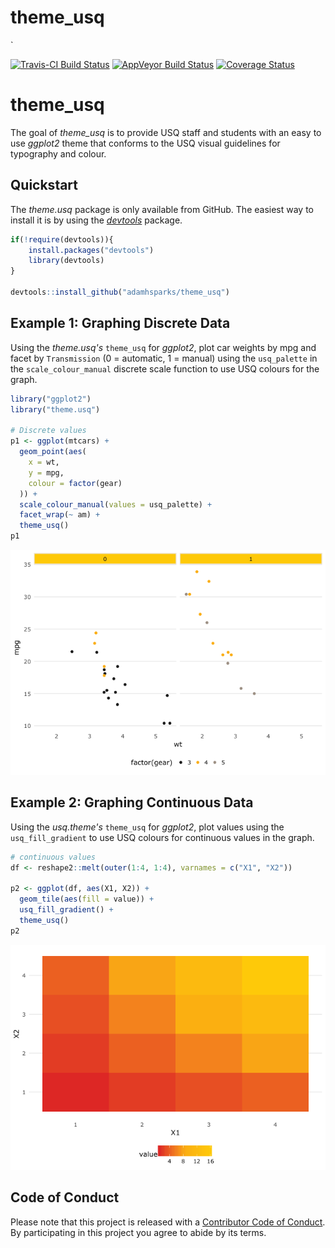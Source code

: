theme\_usq
================

\`

[![Travis-CI Build Status](https://travis-ci.org/adamhsparks/theme_usq.svg?branch=master)](https://travis-ci.org/adamhsparks/theme_usq) [![AppVeyor Build Status](https://ci.appveyor.com/api/projects/status/github/adamhsparks/theme_usq?branch=master&svg=true)](https://ci.appveyor.com/project/adamhsparks/theme_usq) [![Coverage Status](https://img.shields.io/codecov/c/github/adamhsparks/theme_usq/master.svg)](https://codecov.io/github/adamhsparks/theme_usq?branch=master)

theme\_usq
==========

The goal of *theme\_usq* is to provide USQ staff and students with an easy to use *ggplot2* theme that conforms to the USQ visual guidelines for typography and colour.

Quickstart
----------

The *theme.usq* package is only available from GitHub. The easiest way to install it is by using the [*devtools*](https://github.com/hadley/devtools) package.

``` r
if(!require(devtools)){
    install.packages("devtools")
    library(devtools)
}

devtools::install_github("adamhsparks/theme_usq")
```

Example 1: Graphing Discrete Data
---------------------------------

Using the *theme.usq's* `theme_usq` for *ggplot2*, plot car weights by mpg and facet by `Transmission` (0 = automatic, 1 = manual) using the `usq_palette` in the `scale_colour_manual` discrete scale function to use USQ colours for the graph.

``` r
library("ggplot2")
library("theme.usq")

# Discrete values
p1 <- ggplot(mtcars) +
  geom_point(aes(
    x = wt,
    y = mpg,
    colour = factor(gear)
  )) +
  scale_colour_manual(values = usq_palette) +
  facet_wrap(~ am) +
  theme_usq()
p1
```

![](README-unnamed-chunk-3-1.png)

Example 2: Graphing Continuous Data
-----------------------------------

Using the *usq.theme's* `theme_usq` for *ggplot2*, plot values using the `usq_fill_gradient` to use USQ colours for continuous values in the graph.

``` r
# continuous values
df <- reshape2::melt(outer(1:4, 1:4), varnames = c("X1", "X2"))

p2 <- ggplot(df, aes(X1, X2)) +
  geom_tile(aes(fill = value)) +
  usq_fill_gradient() +
  theme_usq()
p2
```

![](README-unnamed-chunk-4-1.png)

Code of Conduct
---------------

Please note that this project is released with a [Contributor Code of Conduct](CONDUCT.md). By participating in this project you agree to abide by its terms.
